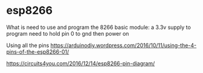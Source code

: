 # esp8266

What is need to use and program the 8266 basic module:
a 3.3v supply
to program need to hold pin 0 to gnd then power on



Using all the pins
https://arduinodiy.wordpress.com/2016/10/11/using-the-4-pins-of-the-esp8266-01/

https://circuits4you.com/2016/12/14/esp8266-pin-diagram/



